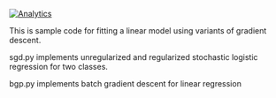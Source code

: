 [![Analytics](https://ga-beacon.appspot.com/UA-19650743-2/GradientDescent)](https://github.com/merritts/GradientDescent)


This is sample code for fitting a linear model using variants of gradient descent.

sgd.py implements unregularized and regularized stochastic logistic regression for
two classes.

bgp.py implements batch gradient descent for linear regression
